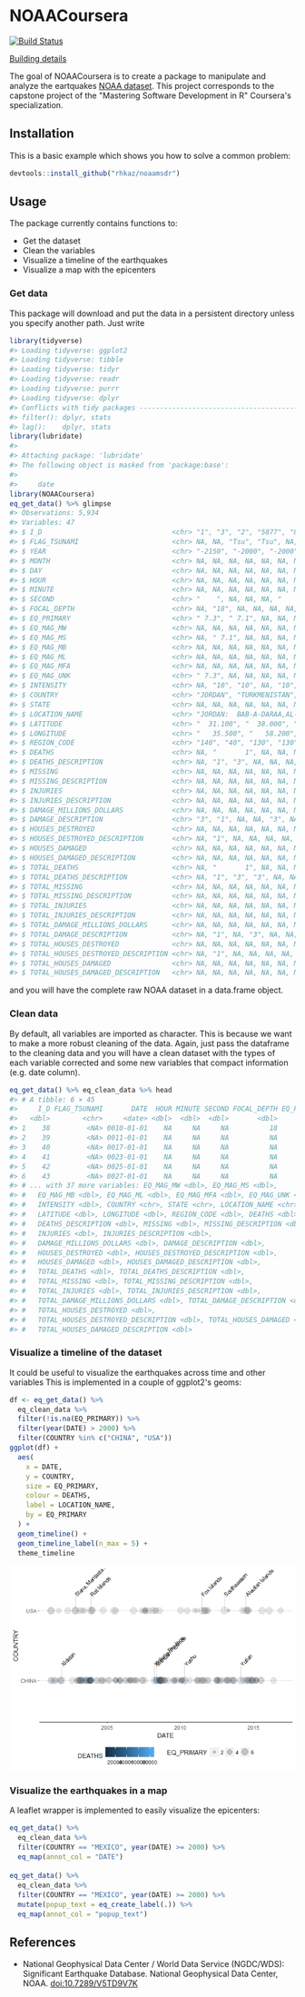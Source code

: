
NOAACoursera
============

[![Build Status](https://travis-ci.org/JhossePaul/NOAACoursera.svg?branch=master)](https://travis-ci.org/JhossePaul/NOAACoursera)

[Building details](https://travis-ci.org/rhkaz/noaamsdr)

The goal of NOAACoursera is to create a package to manipulate and analyze the eartquakes [NOAA dataset](NOAA). This project corresponds to the capstone project of the "Mastering Software Development in R" Coursera's specialization.

Installation
------------

This is a basic example which shows you how to solve a common problem:

``` r
devtools::install_github("rhkaz/noaamsdr")
```

Usage
-----

The package currently contains functions to:

-   Get the dataset
-   Clean the variables
-   Visualize a timeline of the earthquakes
-   Visualize a map with the epicenters

### Get data

This package will download and put the data in a persistent directory unless you specify another path. Just write

``` r
library(tidyverse)
#> Loading tidyverse: ggplot2
#> Loading tidyverse: tibble
#> Loading tidyverse: tidyr
#> Loading tidyverse: readr
#> Loading tidyverse: purrr
#> Loading tidyverse: dplyr
#> Conflicts with tidy packages ----------------------------------------------
#> filter(): dplyr, stats
#> lag():    dplyr, stats
library(lubridate)
#> 
#> Attaching package: 'lubridate'
#> The following object is masked from 'package:base':
#> 
#>     date
library(NOAACoursera)
eq_get_data() %>% glimpse
#> Observations: 5,934
#> Variables: 47
#> $ I_D                                <chr> "1", "3", "2", "5877", "8",...
#> $ FLAG_TSUNAMI                       <chr> NA, NA, "Tsu", "Tsu", NA, N...
#> $ YEAR                               <chr> "-2150", "-2000", "-2000", ...
#> $ MONTH                              <chr> NA, NA, NA, NA, NA, NA, NA,...
#> $ DAY                                <chr> NA, NA, NA, NA, NA, NA, NA,...
#> $ HOUR                               <chr> NA, NA, NA, NA, NA, NA, NA,...
#> $ MINUTE                             <chr> NA, NA, NA, NA, NA, NA, NA,...
#> $ SECOND                             <chr> "    ", NA, NA, NA, "    ",...
#> $ FOCAL_DEPTH                        <chr> NA, "18", NA, NA, NA, NA, N...
#> $ EQ_PRIMARY                         <chr> " 7.3", " 7.1", NA, NA, NA,...
#> $ EQ_MAG_MW                          <chr> NA, NA, NA, NA, NA, NA, NA,...
#> $ EQ_MAG_MS                          <chr> NA, " 7.1", NA, NA, NA, NA,...
#> $ EQ_MAG_MB                          <chr> NA, NA, NA, NA, NA, NA, NA,...
#> $ EQ_MAG_ML                          <chr> NA, NA, NA, NA, NA, NA, NA,...
#> $ EQ_MAG_MFA                         <chr> NA, NA, NA, NA, NA, NA, NA,...
#> $ EQ_MAG_UNK                         <chr> " 7.3", NA, NA, NA, NA, NA,...
#> $ INTENSITY                          <chr> NA, "10", "10", NA, "10", "...
#> $ COUNTRY                            <chr> "JORDAN", "TURKMENISTAN", "...
#> $ STATE                              <chr> NA, NA, NA, NA, NA, NA, NA,...
#> $ LOCATION_NAME                      <chr> "JORDAN:  BAB-A-DARAA,AL-KA...
#> $ LATITUDE                           <chr> "  31.100", "  38.000", "  ...
#> $ LONGITUDE                          <chr> "   35.500", "   58.200", "...
#> $ REGION_CODE                        <chr> "140", "40", "130", "130", ...
#> $ DEATHS                             <chr> NA, "       1", NA, NA, NA,...
#> $ DEATHS_DESCRIPTION                 <chr> NA, "1", "3", NA, NA, NA, N...
#> $ MISSING                            <chr> NA, NA, NA, NA, NA, NA, NA,...
#> $ MISSING_DESCRIPTION                <chr> NA, NA, NA, NA, NA, NA, NA,...
#> $ INJURIES                           <chr> NA, NA, NA, NA, NA, NA, NA,...
#> $ INJURIES_DESCRIPTION               <chr> NA, NA, NA, NA, NA, NA, NA,...
#> $ DAMAGE_MILLIONS_DOLLARS            <chr> NA, NA, NA, NA, NA, NA, NA,...
#> $ DAMAGE_DESCRIPTION                 <chr> "3", "1", NA, NA, "3", NA, ...
#> $ HOUSES_DESTROYED                   <chr> NA, NA, NA, NA, NA, NA, NA,...
#> $ HOUSES_DESTROYED_DESCRIPTION       <chr> NA, "1", NA, NA, NA, NA, NA...
#> $ HOUSES_DAMAGED                     <chr> NA, NA, NA, NA, NA, NA, NA,...
#> $ HOUSES_DAMAGED_DESCRIPTION         <chr> NA, NA, NA, NA, NA, NA, NA,...
#> $ TOTAL_DEATHS                       <chr> NA, "       1", NA, NA, NA,...
#> $ TOTAL_DEATHS_DESCRIPTION           <chr> NA, "1", "3", "3", NA, NA, ...
#> $ TOTAL_MISSING                      <chr> NA, NA, NA, NA, NA, NA, NA,...
#> $ TOTAL_MISSING_DESCRIPTION          <chr> NA, NA, NA, NA, NA, NA, NA,...
#> $ TOTAL_INJURIES                     <chr> NA, NA, NA, NA, NA, NA, NA,...
#> $ TOTAL_INJURIES_DESCRIPTION         <chr> NA, NA, NA, NA, NA, NA, NA,...
#> $ TOTAL_DAMAGE_MILLIONS_DOLLARS      <chr> NA, NA, NA, NA, NA, NA, NA,...
#> $ TOTAL_DAMAGE_DESCRIPTION           <chr> NA, "1", NA, "3", NA, NA, "...
#> $ TOTAL_HOUSES_DESTROYED             <chr> NA, NA, NA, NA, NA, NA, NA,...
#> $ TOTAL_HOUSES_DESTROYED_DESCRIPTION <chr> NA, "1", NA, NA, NA, NA, NA...
#> $ TOTAL_HOUSES_DAMAGED               <chr> NA, NA, NA, NA, NA, NA, NA,...
#> $ TOTAL_HOUSES_DAMAGED_DESCRIPTION   <chr> NA, NA, NA, NA, NA, NA, NA,...
```

and you will have the complete raw NOAA dataset in a data.frame object.

### Clean data

By default, all variables are imported as character. This is because we want to make a more robust cleaning of the data. Again, just pass the dataframe to the cleaning data and you will have a clean dataset with the types of each variable corrected and some new variables that compact information (e.g. date column).

``` r
eq_get_data() %>% eq_clean_data %>% head
#> # A tibble: 6 × 45
#>     I_D FLAG_TSUNAMI       DATE  HOUR MINUTE SECOND FOCAL_DEPTH EQ_PRIMARY
#>   <dbl>        <chr>     <date> <dbl>  <dbl>  <dbl>       <dbl>      <dbl>
#> 1    38         <NA> 0010-01-01    NA     NA     NA          18        7.1
#> 2    39         <NA> 0011-01-01    NA     NA     NA          NA         NA
#> 3    40         <NA> 0017-01-01    NA     NA     NA          NA         NA
#> 4    41         <NA> 0023-01-01    NA     NA     NA          NA         NA
#> 5    42         <NA> 0025-01-01    NA     NA     NA          NA         NA
#> 6    43         <NA> 0027-01-01    NA     NA     NA          NA        6.3
#> # ... with 37 more variables: EQ_MAG_MW <dbl>, EQ_MAG_MS <dbl>,
#> #   EQ_MAG_MB <dbl>, EQ_MAG_ML <dbl>, EQ_MAG_MFA <dbl>, EQ_MAG_UNK <dbl>,
#> #   INTENSITY <dbl>, COUNTRY <chr>, STATE <chr>, LOCATION_NAME <chr>,
#> #   LATITUDE <dbl>, LONGITUDE <dbl>, REGION_CODE <dbl>, DEATHS <dbl>,
#> #   DEATHS_DESCRIPTION <dbl>, MISSING <dbl>, MISSING_DESCRIPTION <dbl>,
#> #   INJURIES <dbl>, INJURIES_DESCRIPTION <dbl>,
#> #   DAMAGE_MILLIONS_DOLLARS <dbl>, DAMAGE_DESCRIPTION <dbl>,
#> #   HOUSES_DESTROYED <dbl>, HOUSES_DESTROYED_DESCRIPTION <dbl>,
#> #   HOUSES_DAMAGED <dbl>, HOUSES_DAMAGED_DESCRIPTION <dbl>,
#> #   TOTAL_DEATHS <dbl>, TOTAL_DEATHS_DESCRIPTION <dbl>,
#> #   TOTAL_MISSING <dbl>, TOTAL_MISSING_DESCRIPTION <dbl>,
#> #   TOTAL_INJURIES <dbl>, TOTAL_INJURIES_DESCRIPTION <dbl>,
#> #   TOTAL_DAMAGE_MILLIONS_DOLLARS <dbl>, TOTAL_DAMAGE_DESCRIPTION <dbl>,
#> #   TOTAL_HOUSES_DESTROYED <dbl>,
#> #   TOTAL_HOUSES_DESTROYED_DESCRIPTION <dbl>, TOTAL_HOUSES_DAMAGED <dbl>,
#> #   TOTAL_HOUSES_DAMAGED_DESCRIPTION <dbl>
```

### Visualize a timeline of the dataset

It could be useful to visualize the earthquakes across time and other variables This is implemented in a couple of ggplot2's geoms:

``` r
df <- eq_get_data() %>%
  eq_clean_data %>%
  filter(!is.na(EQ_PRIMARY)) %>%
  filter(year(DATE) > 2000) %>%
  filter(COUNTRY %in% c("CHINA", "USA"))
ggplot(df) +
  aes(
    x = DATE,
    y = COUNTRY,
    size = EQ_PRIMARY,
    colour = DEATHS,
    label = LOCATION_NAME,
    by = EQ_PRIMARY
  ) +
  geom_timeline() +
  geom_timeline_label(n_max = 5) +
  theme_timeline
```

![](README-unnamed-chunk-5-1.png)

### Visualize the earthquakes in a map

A leaflet wrapper is implemented to easily visualize the epicenters:

``` r
eq_get_data() %>%
  eq_clean_data %>%
  filter(COUNTRY == "MEXICO", year(DATE) >= 2000) %>%
  eq_map(annot_col = "DATE")

eq_get_data() %>%
  eq_clean_data %>%
  filter(COUNTRY == "MEXICO", year(DATE) >= 2000) %>%
  mutate(popup_text = eq_create_label(.)) %>%
  eq_map(annot_col = "popup_text")
```

References
----------

-   National Geophysical Data Center / World Data Service (NGDC/WDS): Significant Earthquake Database. National Geophysical Data Center, NOAA. <doi:10.7289/V5TD9V7K>
